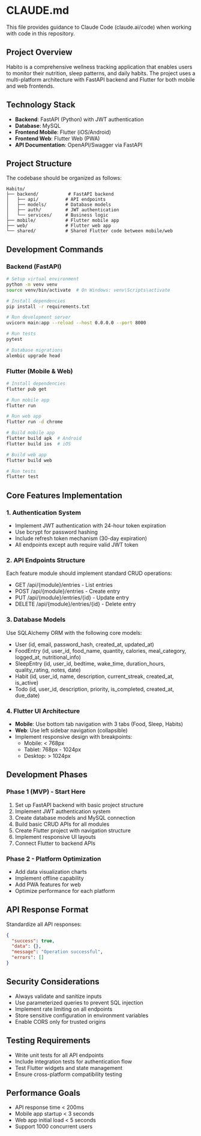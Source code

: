 # CLAUDE.md

This file provides guidance to Claude Code (claude.ai/code) when working with code in this repository.

## Project Overview

Habito is a comprehensive wellness tracking application that enables users to monitor their nutrition, sleep patterns, and daily habits. The project uses a multi-platform architecture with FastAPI backend and Flutter for both mobile and web frontends.

## Technology Stack

- **Backend**: FastAPI (Python) with JWT authentication
- **Database**: MySQL
- **Frontend Mobile**: Flutter (iOS/Android)
- **Frontend Web**: Flutter Web (PWA)
- **API Documentation**: OpenAPI/Swagger via FastAPI

## Project Structure

The codebase should be organized as follows:
```
Habito/
├── backend/           # FastAPI backend
│   ├── api/          # API endpoints
│   ├── models/       # Database models
│   ├── auth/         # JWT authentication
│   └── services/     # Business logic
├── mobile/           # Flutter mobile app
├── web/              # Flutter web app
└── shared/           # Shared Flutter code between mobile/web
```

## Development Commands

### Backend (FastAPI)
```bash
# Setup virtual environment
python -m venv venv
source venv/bin/activate  # On Windows: venv\Scripts\activate

# Install dependencies
pip install -r requirements.txt

# Run development server
uvicorn main:app --reload --host 0.0.0.0 --port 8000

# Run tests
pytest

# Database migrations
alembic upgrade head
```

### Flutter (Mobile & Web)
```bash
# Install dependencies
flutter pub get

# Run mobile app
flutter run

# Run web app
flutter run -d chrome

# Build mobile app
flutter build apk  # Android
flutter build ios  # iOS

# Build web app
flutter build web

# Run tests
flutter test
```

## Core Features Implementation

### 1. Authentication System
- Implement JWT authentication with 24-hour token expiration
- Use bcrypt for password hashing
- Include refresh token mechanism (30-day expiration)
- All endpoints except auth require valid JWT token

### 2. API Endpoints Structure
Each feature module should implement standard CRUD operations:
- GET /api/{module}/entries - List entries
- POST /api/{module}/entries - Create entry
- PUT /api/{module}/entries/{id} - Update entry
- DELETE /api/{module}/entries/{id} - Delete entry

### 3. Database Models
Use SQLAlchemy ORM with the following core models:
- User (id, email, password_hash, created_at, updated_at)
- FoodEntry (id, user_id, food_name, quantity, calories, meal_category, logged_at, nutritional_info)
- SleepEntry (id, user_id, bedtime, wake_time, duration_hours, quality_rating, notes, date)
- Habit (id, user_id, name, description, current_streak, created_at, is_active)
- Todo (id, user_id, description, priority, is_completed, created_at, due_date)

### 4. Flutter UI Architecture
- **Mobile**: Use bottom tab navigation with 3 tabs (Food, Sleep, Habits)
- **Web**: Use left sidebar navigation (collapsible)
- Implement responsive design with breakpoints:
  - Mobile: < 768px
  - Tablet: 768px - 1024px
  - Desktop: > 1024px

## Development Phases

### Phase 1 (MVP) - Start Here
1. Set up FastAPI backend with basic project structure
2. Implement JWT authentication system
3. Create database models and MySQL connection
4. Build basic CRUD APIs for all modules
5. Create Flutter project with navigation structure
6. Implement responsive UI layouts
7. Connect Flutter to backend APIs

### Phase 2 - Platform Optimization
- Add data visualization charts
- Implement offline capability
- Add PWA features for web
- Optimize performance for each platform

## API Response Format
Standardize all API responses:
```json
{
  "success": true,
  "data": {},
  "message": "Operation successful",
  "errors": []
}
```

## Security Considerations
- Always validate and sanitize inputs
- Use parameterized queries to prevent SQL injection
- Implement rate limiting on all endpoints
- Store sensitive configuration in environment variables
- Enable CORS only for trusted origins

## Testing Requirements
- Write unit tests for all API endpoints
- Include integration tests for authentication flow
- Test Flutter widgets and state management
- Ensure cross-platform compatibility testing

## Performance Goals
- API response time < 200ms
- Mobile app startup < 3 seconds
- Web app initial load < 5 seconds
- Support 1000 concurrent users